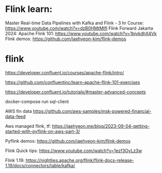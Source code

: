 # Flink learn:

  Master Real-time Data Pipelines with Kafka and Flink - 3 hr Course: https://www.youtube.com/watch?v=dzB0HMtMIfI
	Flink Forward Jakarta 2024: Apache Flink 101: https://www.youtube.com/watch?v=1bjvkdhX4Vk
	Flink demos: https://github.com/jaehyeon-kim/flink-demos




# flink

https://developer.confluent.io/courses/apache-flink/intro/

https://github.com/confluentinc/learn-apache-flink-101-exercises

https://developer.confluent.io/tutorials/#master-advanced-concepts

docker-compose run sql-client





AWS fin data
https://github.com/aws-samples/msk-powered-financial-data-feed

Aws managed flink, tf: https://jaehyeon.me/blog/2023-09-04-getting-started-with-pyflink-on-aws-part-3/


Pyflink demos: https://github.com/jaehyeon-kim/flink-demos


Flink Quick tips: https://www.youtube.com/watch?v=1ezf3OyLz3w


Flink 1.19:   https://nightlies.apache.org/flink/flink-docs-release-1.19/docs/connectors/table/kafka/
